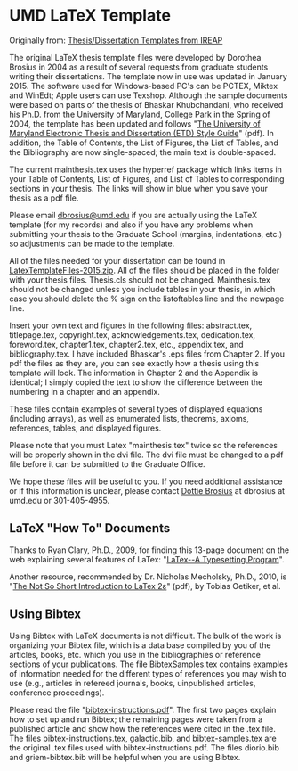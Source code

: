 # UMD LaTeX Template

Originally from: [Thesis/Dissertation Templates from IREAP](http://www.ipr.umd.edu/resources/thesis-templates#latex)

The original LaTeX thesis template files were developed by Dorothea Brosius in 2004 as a result of several requests from graduate students writing their dissertations.   The template now in use was updated in January 2015. The software used for Windows-based PC's can be PCTEX, Miktex and WinEdt; Apple users can use Texshop.  Although the sample documents were based on parts of the thesis of Bhaskar Khubchandani, who received his Ph.D. from the University of Maryland, College Park in the Spring of 2004, the template has been updated and follows "[The University of Maryland Electronic Thesis and Dissertation (ETD) Style Guide](http://www.gradschool.umd.edu/sites/gradschool.umd.edu/files/uploads/etd_style_guide_2014.pdf)" (pdf).  In addition, the Table of Contents, the List of Figures, the List of Tables, and the Bibliography are now single-spaced; the main text is double-spaced.

The current mainthesis.tex uses the hyperref package which links items in your Table of Contents, List of Figures, and List of Tables to corresponding sections in your thesis.   The links will show in blue when you save your thesis as a pdf file.  

Please email [dbrosius@umd.edu](dbrosius@umd.edu) if you are actually using the LaTeX template (for my records) and also if you have any problems when submitting your thesis to the Graduate School (margins, indentations, etc.) so adjustments can be made to the template.

All of the files needed for your dissertation can be found in [LatexTemplateFiles-2015.zip](http://www.ipr.umd.edu/sites/default/files/documents/theses/LatexTemplateFiles-2015.zip). All of the files should be placed in the folder with your thesis files. Thesis.cls should not be changed. Mainthesis.tex should not be changed unless you include tables in your thesis, in which case you should delete the % sign on the listoftables line and the newpage line.

Insert your own text and figures in the following files: abstract.tex, titlepage.tex, copyright.tex, acknowledgements.tex, dedication.tex, foreword.tex, chapter1.tex, chapter2.tex, etc., appendix.tex, and bibliography.tex. I have included Bhaskar's .eps files from Chapter 2. If you pdf the files as they are, you can see exactly how a thesis using this template will look. The information in Chapter 2 and the Appendix is identical; I simply copied the text to show the difference between the numbering in a chapter and an appendix.

These files contain examples of several types of displayed equations (including arrays), as well as enumerated lists, theorems, axioms, references, tables, and displayed figures.

Please note that you must Latex "mainthesis.tex" twice so the references will be properly shown in the dvi file. The dvi file must be changed to a pdf file before it can be submitted to the Graduate Office.

We hope these files will be useful to you. If you need additional assistance or if this information is unclear, please contact [Dottie Brosius](dbrosius@umd.edu) at dbrosius at umd.edu or 301-405-4955.

## LaTeX "How To" Documents

Thanks to Ryan Clary, Ph.D., 2009, for finding this 13-page document on the web explaining several features of LaTex: "[LaTex--A Typesetting Program](http://www.jgsee.kmutt.ac.th/exell/General/LaTeX.html)".

Another resource, recommended by Dr. Nicholas Mecholsky, Ph.D., 2010, is "[The Not So Short Introduction to LaTex 2ε](http://mirrors.ibiblio.org/CTAN/info/lshort/english/lshort.pdf)" (pdf), by Tobias Oetiker, et al.

## Using Bibtex

Using Bibtex with LaTeX documents is not difficult. The bulk of the work is organizing your Bibtex file, which is a data base compiled by you of the articles, books, etc. which you use in the bibliographies or reference sections of your publications. The file BibtexSamples.tex contains examples of information needed for the different types of references you may wish to use (e.g., articles in refereed journals, books, uinpublished articles, conference proceedings).

Please read the file "[bibtex-instructions.pdf](http://www.ipr.umd.edu/sites/default/files/documents/theses/bibtex-instructions.pdf)". The first two pages explain how to set up and run Bibtex; the remaining pages were taken from a published article and show how the references were cited in the .tex file. The files bibtex-instructions.tex, galactic.bib, and bibtex-samples.tex are the original .tex files used with bibtex-instructions.pdf. The files diorio.bib and griem-bibtex.bib will be helpful when you are using Bibtex.
